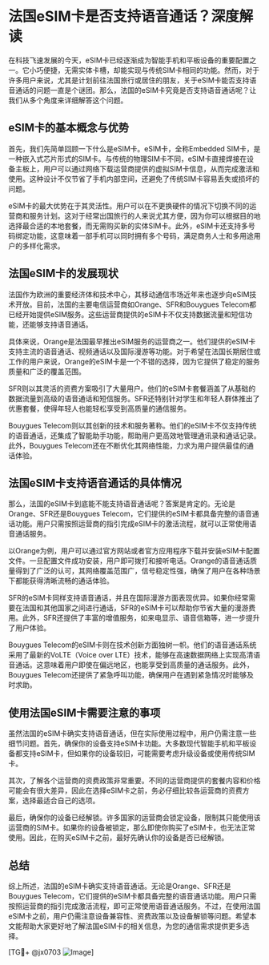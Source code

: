 # 法国eSIM卡是否支持语音通话？深度解读

在科技飞速发展的今天，eSIM卡已经逐渐成为智能手机和平板设备的重要配置之一。它小巧便捷，无需实体卡槽，却能实现与传统SIM卡相同的功能。然而，对于许多用户来说，尤其是计划前往法国旅行或居住的朋友，关于eSIM卡能否支持语音通话的问题一直是个谜团。那么，法国的eSIM卡究竟是否支持语音通话呢？让我们从多个角度来详细解答这个问题。

## eSIM卡的基本概念与优势

首先，我们先简单回顾一下什么是eSIM卡。eSIM卡，全称Embedded SIM卡，是一种嵌入式芯片形式的SIM卡。与传统的物理SIM卡不同，eSIM卡直接焊接在设备主板上，用户可以通过网络下载运营商提供的虚拟SIM卡信息，从而完成激活和使用。这种设计不仅节省了手机内部空间，还避免了传统SIM卡容易丢失或损坏的问题。

eSIM卡的最大优势在于其灵活性。用户可以在不更换硬件的情况下切换不同的运营商和服务计划。这对于经常出国旅行的人来说尤其方便，因为你可以根据目的地选择最合适的本地套餐，而无需购买新的实体SIM卡。此外，eSIM卡还支持多号码绑定功能，这意味着一部手机可以同时拥有多个号码，满足商务人士和多用途用户的多样化需求。

## 法国eSIM卡的发展现状

法国作为欧洲的重要经济体和技术中心，其移动通信市场近年来也逐步向eSIM技术开放。目前，法国的主要电信运营商如Orange、SFR和Bouygues Telecom都已经开始提供eSIM服务。这些运营商提供的eSIM卡不仅支持数据流量和短信功能，还能够支持语音通话。

具体来说，Orange是法国最早推出eSIM服务的运营商之一。他们提供的eSIM卡支持主流的语音通话、视频通话以及国际漫游等功能。对于希望在法国长期居住或工作的用户来说，Orange的eSIM卡是一个不错的选择，因为它提供了稳定的服务质量和广泛的覆盖范围。

SFR则以其灵活的资费方案吸引了大量用户。他们的eSIM卡套餐涵盖了从基础的数据流量到高级的语音通话和短信服务。SFR还特别针对学生和年轻人群体推出了优惠套餐，使得年轻人也能轻松享受到高质量的通信服务。

Bouygues Telecom则以其创新的技术和服务著称。他们的eSIM卡不仅支持传统的语音通话，还集成了智能助手功能，帮助用户更高效地管理通讯录和通话记录。此外，Bouygues Telecom还在不断优化其网络性能，力求为用户提供最佳的通话体验。

## 法国eSIM卡支持语音通话的具体情况

那么，法国的eSIM卡到底能不能支持语音通话呢？答案是肯定的。无论是Orange、SFR还是Bouygues Telecom，它们提供的eSIM卡都具备完整的语音通话功能。用户只需按照运营商的指引完成eSIM卡的激活流程，就可以正常使用语音通话服务。

以Orange为例，用户可以通过官方网站或者官方应用程序下载并安装eSIM卡配置文件。一旦配置文件成功安装，用户即可拨打和接听电话。Orange的语音通话质量得到了广泛的认可，其网络覆盖范围广，信号稳定性强，确保了用户在各种场景下都能获得清晰流畅的通话体验。

SFR的eSIM卡同样支持语音通话，并且在国际漫游方面表现优异。如果你经常需要在法国和其他国家之间进行通话，SFR的eSIM卡可以帮助你节省大量的漫游费用。此外，SFR还提供了丰富的增值服务，如来电显示、语音信箱等，进一步提升了用户体验。

Bouygues Telecom的eSIM卡则在技术创新方面独树一帜。他们的语音通话系统采用了最新的VoLTE（Voice over LTE）技术，能够在高速数据网络上实现高清语音通话。这意味着用户即使在偏远地区，也能享受到高质量的通话服务。此外，Bouygues Telecom还提供了紧急呼叫功能，确保用户在遇到紧急情况时能够及时求助。

## 使用法国eSIM卡需要注意的事项

虽然法国的eSIM卡确实支持语音通话，但在实际使用过程中，用户仍需注意一些细节问题。首先，确保你的设备支持eSIM卡功能。大多数现代智能手机和平板设备都支持eSIM卡，但如果你的设备较旧，可能需要考虑升级设备或使用传统SIM卡。

其次，了解各个运营商的资费政策非常重要。不同的运营商提供的套餐内容和价格可能会有很大差异，因此在选择eSIM卡之前，务必仔细比较各运营商的资费方案，选择最适合自己的选项。

最后，确保你的设备已经解锁。许多国家的运营商会锁定设备，限制其只能使用该运营商的SIM卡。如果你的设备被锁定，那么即使你购买了eSIM卡，也无法正常使用。因此，在购买eSIM卡之前，最好先确认你的设备是否已经解锁。

## 总结

综上所述，法国的eSIM卡确实支持语音通话。无论是Orange、SFR还是Bouygues Telecom，它们提供的eSIM卡都具备完整的语音通话功能。用户只需按照运营商的指引完成激活流程，即可正常使用语音通话服务。不过，在使用法国eSIM卡之前，用户仍需注意设备兼容性、资费政策以及设备解锁等问题。希望本文能帮助大家更好地了解法国eSIM卡的相关信息，为您的通信需求提供更多选择。

[TG💪+ @jx0703 ![Image](https://github.com/user-attachments/assets/dbca1d08-cadb-493c-b0ec-ad6f7a83f270)]